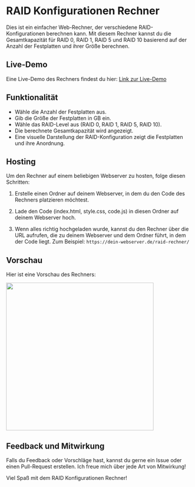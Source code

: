 # RAID Konfigurationen Rechner

Dies ist ein einfacher Web-Rechner, der verschiedene RAID-Konfigurationen berechnen kann. Mit diesem Rechner kannst du die Gesamtkapazität für RAID 0, RAID 1, RAID 5 und RAID 10 basierend auf der Anzahl der Festplatten und ihrer Größe berechnen.

## Live-Demo

Eine Live-Demo des Rechners findest du hier: [Link zur Live-Demo](https://liechti-it.ch/raid.html)

## Funktionalität

- Wähle die Anzahl der Festplatten aus.
- Gib die Größe der Festplatten in GB ein.
- Wähle das RAID-Level aus (RAID 0, RAID 1, RAID 5, RAID 10).
- Die berechnete Gesamtkapazität wird angezeigt.
- Eine visuelle Darstellung der RAID-Konfiguration zeigt die Festplatten und ihre Anordnung.

## Hosting

Um den Rechner auf einem beliebigen Webserver zu hosten, folge diesen Schritten:

1. Erstelle einen Ordner auf deinem Webserver, in dem du den Code des Rechners platzieren möchtest.

2. Lade den Code (index.html, style.css, code.js) in diesen Ordner auf deinem Webserver hoch.

3. Wenn alles richtig hochgeladen wurde, kannst du den Rechner über die URL aufrufen, die zu deinem Webserver und dem Ordner führt, in dem der Code liegt. Zum Beispiel: `https://dein-webserver.de/raid-rechner/`

## Vorschau

Hier ist eine Vorschau des Rechners:

<img src="https://liechti-it.ch/img/raid_img01.png" width="400">

## Feedback und Mitwirkung

Falls du Feedback oder Vorschläge hast, kannst du gerne ein Issue oder einen Pull-Request erstellen. Ich freue mich über jede Art von Mitwirkung!

Viel Spaß mit dem RAID Konfigurationen Rechner!
